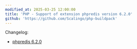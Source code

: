 ```yaml
---
modified_at: 2025-03-25 12:00:00
title: 'PHP - Support of extension phpredis version 6.2.0'
github: 'https://github.com/Scalingo/php-buildpack'
---
```


Changelog:

* [phpredis 6.2.0](https://github.com/phpredis/phpredis/blob/develop/CHANGELOG.md#620---2025-03-24-github-pecl)
